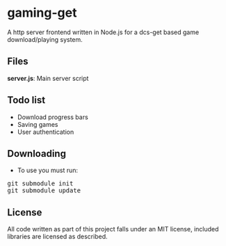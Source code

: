 # gaming-get

A http server frontend written in Node.js for a dcs-get based game download/playing system.

## Files

**server.js**: Main server script

## Todo list

* Download progress bars
* Saving games
* User authentication

## Downloading

* To use you must run:
<pre>
git submodule init
git submodule update
</pre>

## License

All code written as part of this project falls under an MIT license, included libraries are licensed as described.